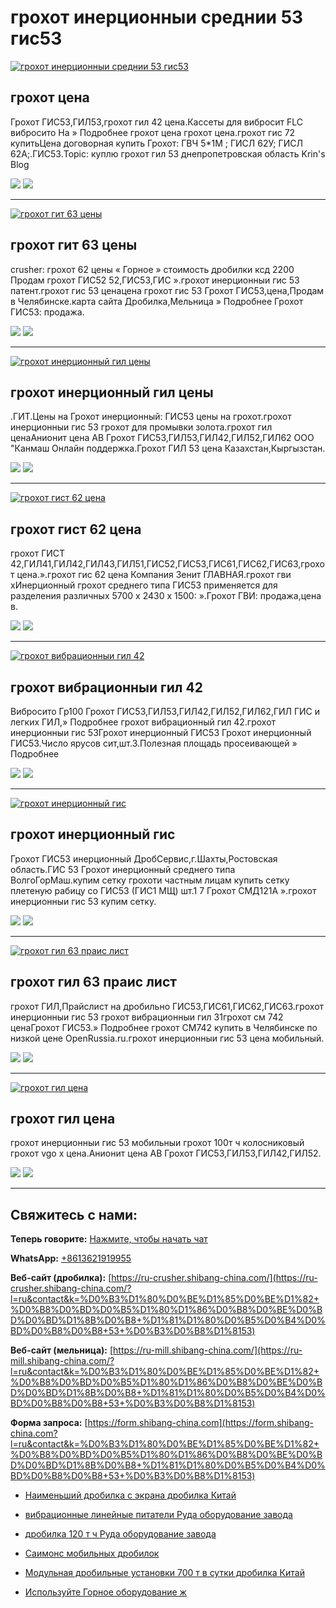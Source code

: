 # грохот инерционныи среднии 53 гис53

<a href="https://swt.shibang-china.com/?l=ru&img&k=%D0%B3%D1%80%D0%BE%D1%85%D0%BE%D1%82+%D0%B8%D0%BD%D0%B5%D1%80%D1%86%D0%B8%D0%BE%D0%BD%D0%BD%D1%8B%D0%B8+%D1%81%D1%80%D0%B5%D0%B4%D0%BD%D0%B8%D0%B8+53+%D0%B3%D0%B8%D1%8153" target="_blank">![грохот инерционныи среднии 53 гис53](http://static.shibang-china.com/all-800x300/866.jpg)</a>

## грохот цена
Грохот ГИС53,ГИЛ53,грохот гил 42 цена.Кассеты для вибросит FLC вибросито На » Подробнее грохот цена грохот цена.грохот гис 72 купитьЦена договорная купить Грохот: ГВЧ 5*1М ; ГИСЛ 62У; ГИСЛ 62А;.ГИС53.Topic: куплю грохот гил 53 днепропетровская область Krin's Blog


<a href="https://whatsapp.shibangsoft.com/WhatsApp.php" target="_blank" title="WhatsApp">![](http://static.shibang-china.com/icon/whatsapp.png)</a> <a href="https://swt.shibang-china.com/?l=ru&icon&k=%D0%B3%D1%80%D0%BE%D1%85%D0%BE%D1%82+%D0%B8%D0%BD%D0%B5%D1%80%D1%86%D0%B8%D0%BE%D0%BD%D0%BD%D1%8B%D0%B8+%D1%81%D1%80%D0%B5%D0%B4%D0%BD%D0%B8%D0%B8+53+%D0%B3%D0%B8%D1%8153" target="_blank">![](http://static.shibang-china.com/icon/chat-ru.png)</a>

---

<a href="https://swt.shibang-china.com/?l=ru&img&k=%D0%B3%D1%80%D0%BE%D1%85%D0%BE%D1%82+%D0%B8%D0%BD%D0%B5%D1%80%D1%86%D0%B8%D0%BE%D0%BD%D0%BD%D1%8B%D0%B8+%D1%81%D1%80%D0%B5%D0%B4%D0%BD%D0%B8%D0%B8+53+%D0%B3%D0%B8%D1%8153" target="_blank">![грохот гит 63 цены](http://static.shibang-china.com/all-800x300/1081.jpg)</a>

## грохот гит 63 цены
crusher: грохот 62 цены « Горное » стоимость дробилки ксд 2200 Продам грохот ГИС52 52,ГИС53,ГИС ».грохот инерционныи гис 53 патент.грохот гис 53 ценацена грохот гис 53 Грохот ГИС53,цена,Продам в Челябинске.карта сайта Дробилка,Мельница » Подробнее Грохот ГИС53: продажа.


<a href="https://whatsapp.shibangsoft.com/WhatsApp.php" target="_blank" title="WhatsApp">![](http://static.shibang-china.com/icon/whatsapp.png)</a> <a href="https://swt.shibang-china.com/?l=ru&icon&k=%D0%B3%D1%80%D0%BE%D1%85%D0%BE%D1%82+%D0%B8%D0%BD%D0%B5%D1%80%D1%86%D0%B8%D0%BE%D0%BD%D0%BD%D1%8B%D0%B8+%D1%81%D1%80%D0%B5%D0%B4%D0%BD%D0%B8%D0%B8+53+%D0%B3%D0%B8%D1%8153" target="_blank">![](http://static.shibang-china.com/icon/chat-ru.png)</a>

---

<a href="https://swt.shibang-china.com/?l=ru&img&k=%D0%B3%D1%80%D0%BE%D1%85%D0%BE%D1%82+%D0%B8%D0%BD%D0%B5%D1%80%D1%86%D0%B8%D0%BE%D0%BD%D0%BD%D1%8B%D0%B8+%D1%81%D1%80%D0%B5%D0%B4%D0%BD%D0%B8%D0%B8+53+%D0%B3%D0%B8%D1%8153" target="_blank">![грохот инерционный гил цены](http://static.shibang-china.com/all-800x300/1527.jpg)</a>

## грохот инерционный гил цены
.ГИТ.Цены на Грохот инерционный: ГИС53 цены на грохот.грохот инерционныи гис 53 грохот для промывки золота.грохот гил ценаАнионит цена АВ Грохот ГИС53,ГИЛ53,ГИЛ42,ГИЛ52,ГИЛ62 ООО "Канмаш Онлайн поддержка.Грохот ГИЛ 53 цена Казахстан,Кыргызстан.


<a href="https://whatsapp.shibangsoft.com/WhatsApp.php" target="_blank" title="WhatsApp">![](http://static.shibang-china.com/icon/whatsapp.png)</a> <a href="https://swt.shibang-china.com/?l=ru&icon&k=%D0%B3%D1%80%D0%BE%D1%85%D0%BE%D1%82+%D0%B8%D0%BD%D0%B5%D1%80%D1%86%D0%B8%D0%BE%D0%BD%D0%BD%D1%8B%D0%B8+%D1%81%D1%80%D0%B5%D0%B4%D0%BD%D0%B8%D0%B8+53+%D0%B3%D0%B8%D1%8153" target="_blank">![](http://static.shibang-china.com/icon/chat-ru.png)</a>

---

<a href="https://swt.shibang-china.com/?l=ru&img&k=%D0%B3%D1%80%D0%BE%D1%85%D0%BE%D1%82+%D0%B8%D0%BD%D0%B5%D1%80%D1%86%D0%B8%D0%BE%D0%BD%D0%BD%D1%8B%D0%B8+%D1%81%D1%80%D0%B5%D0%B4%D0%BD%D0%B8%D0%B8+53+%D0%B3%D0%B8%D1%8153" target="_blank">![грохот гист 62 цена](http://static.shibang-china.com/all-800x300/65.jpg)</a>

## грохот гист 62 цена
грохот ГИСТ 42,ГИЛ41,ГИЛ42,ГИЛ43,ГИЛ51,ГИС52,ГИС53,ГИС61,ГИС62,ГИС63,грохот цена.».грохот гис 62 цена Компания Зенит ГЛАВНАЯ.грохот гви хИнерционный грохот среднего типа ГИС53 применяется для разделения различных 5700 х 2430 х 1500: ».Грохот ГВИ: продажа,цена в.


<a href="https://whatsapp.shibangsoft.com/WhatsApp.php" target="_blank" title="WhatsApp">![](http://static.shibang-china.com/icon/whatsapp.png)</a> <a href="https://swt.shibang-china.com/?l=ru&icon&k=%D0%B3%D1%80%D0%BE%D1%85%D0%BE%D1%82+%D0%B8%D0%BD%D0%B5%D1%80%D1%86%D0%B8%D0%BE%D0%BD%D0%BD%D1%8B%D0%B8+%D1%81%D1%80%D0%B5%D0%B4%D0%BD%D0%B8%D0%B8+53+%D0%B3%D0%B8%D1%8153" target="_blank">![](http://static.shibang-china.com/icon/chat-ru.png)</a>

---

<a href="https://swt.shibang-china.com/?l=ru&img&k=%D0%B3%D1%80%D0%BE%D1%85%D0%BE%D1%82+%D0%B8%D0%BD%D0%B5%D1%80%D1%86%D0%B8%D0%BE%D0%BD%D0%BD%D1%8B%D0%B8+%D1%81%D1%80%D0%B5%D0%B4%D0%BD%D0%B8%D0%B8+53+%D0%B3%D0%B8%D1%8153" target="_blank">![грохот вибрационныи гил 42](http://static.shibang-china.com/all-800x300/802.jpg)</a>

## грохот вибрационныи гил 42
Вибросито Гр100 Грохот ГИС53,ГИЛ53,ГИЛ42,ГИЛ52,ГИЛ62,ГИЛ ГИС и легких ГИЛ,» Подробнее грохот вибрационный гил 42.грохот инерционныи гис 53Грохот инерционный ГИС53 Грохот инерционный ГИС53.Число ярусов сит,шт.3.Полезная площадь просеивающей » Подробнее


<a href="https://whatsapp.shibangsoft.com/WhatsApp.php" target="_blank" title="WhatsApp">![](http://static.shibang-china.com/icon/whatsapp.png)</a> <a href="https://swt.shibang-china.com/?l=ru&icon&k=%D0%B3%D1%80%D0%BE%D1%85%D0%BE%D1%82+%D0%B8%D0%BD%D0%B5%D1%80%D1%86%D0%B8%D0%BE%D0%BD%D0%BD%D1%8B%D0%B8+%D1%81%D1%80%D0%B5%D0%B4%D0%BD%D0%B8%D0%B8+53+%D0%B3%D0%B8%D1%8153" target="_blank">![](http://static.shibang-china.com/icon/chat-ru.png)</a>

---

<a href="https://swt.shibang-china.com/?l=ru&img&k=%D0%B3%D1%80%D0%BE%D1%85%D0%BE%D1%82+%D0%B8%D0%BD%D0%B5%D1%80%D1%86%D0%B8%D0%BE%D0%BD%D0%BD%D1%8B%D0%B8+%D1%81%D1%80%D0%B5%D0%B4%D0%BD%D0%B8%D0%B8+53+%D0%B3%D0%B8%D1%8153" target="_blank">![грохот инерционный гис](http://static.shibang-china.com/all-800x300/351.jpg)</a>

## грохот инерционный гис
Грохот ГИС53 инерционный ДробСервис,г.Шахты,Ростовская область.ГИС 53 Грохот инерционный среднего типа ВолгоГорМаш.купим сетку грохоти частным лицам купить сетку плетеную рабицу со ГИС53 (ГИС1 МЩ) шт.1 7 Грохот СМД121А ».грохот инерционныи гис 53 купим сетку.


<a href="https://whatsapp.shibangsoft.com/WhatsApp.php" target="_blank" title="WhatsApp">![](http://static.shibang-china.com/icon/whatsapp.png)</a> <a href="https://swt.shibang-china.com/?l=ru&icon&k=%D0%B3%D1%80%D0%BE%D1%85%D0%BE%D1%82+%D0%B8%D0%BD%D0%B5%D1%80%D1%86%D0%B8%D0%BE%D0%BD%D0%BD%D1%8B%D0%B8+%D1%81%D1%80%D0%B5%D0%B4%D0%BD%D0%B8%D0%B8+53+%D0%B3%D0%B8%D1%8153" target="_blank">![](http://static.shibang-china.com/icon/chat-ru.png)</a>

---

<a href="https://swt.shibang-china.com/?l=ru&img&k=%D0%B3%D1%80%D0%BE%D1%85%D0%BE%D1%82+%D0%B8%D0%BD%D0%B5%D1%80%D1%86%D0%B8%D0%BE%D0%BD%D0%BD%D1%8B%D0%B8+%D1%81%D1%80%D0%B5%D0%B4%D0%BD%D0%B8%D0%B8+53+%D0%B3%D0%B8%D1%8153" target="_blank">![грохот гил 63 праис лист](http://static.shibang-china.com/all-800x300/1143.jpg)</a>

## грохот гил 63 праис лист
грохот ГИЛ,Прайслист на дробильно ГИС53,ГИС61,ГИС62,ГИС63.грохот инерционныи гис 53 грохот вибрационныи гил 31грохот см 742 ценаГрохот ГИС53.» Подробнее грохот СМ742 купить в Челябинске по низкой цене OpenRussia.ru.грохот инерционныи гис 53 цена мобильный.


<a href="https://whatsapp.shibangsoft.com/WhatsApp.php" target="_blank" title="WhatsApp">![](http://static.shibang-china.com/icon/whatsapp.png)</a> <a href="https://swt.shibang-china.com/?l=ru&icon&k=%D0%B3%D1%80%D0%BE%D1%85%D0%BE%D1%82+%D0%B8%D0%BD%D0%B5%D1%80%D1%86%D0%B8%D0%BE%D0%BD%D0%BD%D1%8B%D0%B8+%D1%81%D1%80%D0%B5%D0%B4%D0%BD%D0%B8%D0%B8+53+%D0%B3%D0%B8%D1%8153" target="_blank">![](http://static.shibang-china.com/icon/chat-ru.png)</a>

---

<a href="https://swt.shibang-china.com/?l=ru&img&k=%D0%B3%D1%80%D0%BE%D1%85%D0%BE%D1%82+%D0%B8%D0%BD%D0%B5%D1%80%D1%86%D0%B8%D0%BE%D0%BD%D0%BD%D1%8B%D0%B8+%D1%81%D1%80%D0%B5%D0%B4%D0%BD%D0%B8%D0%B8+53+%D0%B3%D0%B8%D1%8153" target="_blank">![грохот гил цена](http://static.shibang-china.com/all-800x300/27.jpg)</a>

## грохот гил цена
грохот инерционныи гис 53 мобильныи грохот 100т ч колосниковый грохот vgo x цена.Анионит цена АВ Грохот ГИС53,ГИЛ53,ГИЛ42,ГИЛ52.

<a href="https://whatsapp.shibangsoft.com/WhatsApp.php" target="_blank" title="WhatsApp">![](http://static.shibang-china.com/icon/whatsapp.png)</a> <a href="https://swt.shibang-china.com/?l=ru&icon&k=%D0%B3%D1%80%D0%BE%D1%85%D0%BE%D1%82+%D0%B8%D0%BD%D0%B5%D1%80%D1%86%D0%B8%D0%BE%D0%BD%D0%BD%D1%8B%D0%B8+%D1%81%D1%80%D0%B5%D0%B4%D0%BD%D0%B8%D0%B8+53+%D0%B3%D0%B8%D1%8153" target="_blank">![](http://static.shibang-china.com/icon/chat-ru.png)</a>

---
## Свяжитесь с нами:

**Теперь говорите:** [Нажмите, чтобы начать чат](https://swt.shibang-china.com?l=ru&contact&k=%D0%B3%D1%80%D0%BE%D1%85%D0%BE%D1%82+%D0%B8%D0%BD%D0%B5%D1%80%D1%86%D0%B8%D0%BE%D0%BD%D0%BD%D1%8B%D0%B8+%D1%81%D1%80%D0%B5%D0%B4%D0%BD%D0%B8%D0%B8+53+%D0%B3%D0%B8%D1%8153)

**WhatsApp:**  [+8613621919955](https://whatsapp.shibangsoft.com/WhatsApp.php)

**Веб-сайт (дробилка):** [https://ru-crusher.shibang-china.com/](https://ru-crusher.shibang-china.com/?l=ru&contact&k=%D0%B3%D1%80%D0%BE%D1%85%D0%BE%D1%82+%D0%B8%D0%BD%D0%B5%D1%80%D1%86%D0%B8%D0%BE%D0%BD%D0%BD%D1%8B%D0%B8+%D1%81%D1%80%D0%B5%D0%B4%D0%BD%D0%B8%D0%B8+53+%D0%B3%D0%B8%D1%8153)

**Веб-сайт (мельница):** [https://ru-mill.shibang-china.com/](https://ru-mill.shibang-china.com/?l=ru&contact&k=%D0%B3%D1%80%D0%BE%D1%85%D0%BE%D1%82+%D0%B8%D0%BD%D0%B5%D1%80%D1%86%D0%B8%D0%BE%D0%BD%D0%BD%D1%8B%D0%B8+%D1%81%D1%80%D0%B5%D0%B4%D0%BD%D0%B8%D0%B8+53+%D0%B3%D0%B8%D1%8153)

**Форма запроса:** [https://form.shibang-china.com](https://form.shibang-china.com?l=ru&contact&k=%D0%B3%D1%80%D0%BE%D1%85%D0%BE%D1%82+%D0%B8%D0%BD%D0%B5%D1%80%D1%86%D0%B8%D0%BE%D0%BD%D0%BD%D1%8B%D0%B8+%D1%81%D1%80%D0%B5%D0%B4%D0%BD%D0%B8%D0%B8+53+%D0%B3%D0%B8%D1%8153)

* [Наименьший дробилка с экрана дробилка Китай](../95/%D0%9D%D0%B0%D0%B8%D0%BC%D0%B5%D0%BD%D1%8C%D1%88%D0%B8%D0%B9%20%D0%B4%D1%80%D0%BE%D0%B1%D0%B8%D0%BB%D0%BA%D0%B0%20%D1%81%20%D1%8D%D0%BA%D1%80%D0%B0%D0%BD%D0%B0%20%D0%B4%D1%80%D0%BE%D0%B1%D0%B8%D0%BB%D0%BA%D0%B0%20%D0%9A%D0%B8%D1%82%D0%B0%D0%B9.md)

* [вибрационные линейные питатели Руда оборудование завода](../96/%D0%B2%D0%B8%D0%B1%D1%80%D0%B0%D1%86%D0%B8%D0%BE%D0%BD%D0%BD%D1%8B%D0%B5%20%D0%BB%D0%B8%D0%BD%D0%B5%D0%B9%D0%BD%D1%8B%D0%B5%20%D0%BF%D0%B8%D1%82%D0%B0%D1%82%D0%B5%D0%BB%D0%B8%20%D0%A0%D1%83%D0%B4%D0%B0%20%D0%BE%D0%B1%D0%BE%D1%80%D1%83%D0%B4%D0%BE%D0%B2%D0%B0%D0%BD%D0%B8%D0%B5%20%D0%B7%D0%B0%D0%B2%D0%BE%D0%B4%D0%B0.md)

* [дробилка 120 т ч Руда оборудование завода](../101/%D0%B4%D1%80%D0%BE%D0%B1%D0%B8%D0%BB%D0%BA%D0%B0%20120%20%D1%82%20%D1%87%20%D0%A0%D1%83%D0%B4%D0%B0%20%D0%BE%D0%B1%D0%BE%D1%80%D1%83%D0%B4%D0%BE%D0%B2%D0%B0%D0%BD%D0%B8%D0%B5%20%D0%B7%D0%B0%D0%B2%D0%BE%D0%B4%D0%B0.md)

* [Саимонс мобильных дробилок](../93/%D0%A1%D0%B0%D0%B8%D0%BC%D0%BE%D0%BD%D1%81%20%D0%BC%D0%BE%D0%B1%D0%B8%D0%BB%D1%8C%D0%BD%D1%8B%D1%85%20%D0%B4%D1%80%D0%BE%D0%B1%D0%B8%D0%BB%D0%BE%D0%BA.md)

* [Модульная дробильные установки 700 т в сутки дробилка Китай](../96/%D0%9C%D0%BE%D0%B4%D1%83%D0%BB%D1%8C%D0%BD%D0%B0%D1%8F%20%D0%B4%D1%80%D0%BE%D0%B1%D0%B8%D0%BB%D1%8C%D0%BD%D1%8B%D0%B5%20%D1%83%D1%81%D1%82%D0%B0%D0%BD%D0%BE%D0%B2%D0%BA%D0%B8%20700%20%D1%82%20%D0%B2%20%D1%81%D1%83%D1%82%D0%BA%D0%B8%20%D0%B4%D1%80%D0%BE%D0%B1%D0%B8%D0%BB%D0%BA%D0%B0%20%D0%9A%D0%B8%D1%82%D0%B0%D0%B9.md)

* [Используйте Горное оборудование ж](../105/%D0%98%D1%81%D0%BF%D0%BE%D0%BB%D1%8C%D0%B7%D1%83%D0%B9%D1%82%D0%B5%20%D0%93%D0%BE%D1%80%D0%BD%D0%BE%D0%B5%20%D0%BE%D0%B1%D0%BE%D1%80%D1%83%D0%B4%D0%BE%D0%B2%D0%B0%D0%BD%D0%B8%D0%B5%20%D0%B6.md)